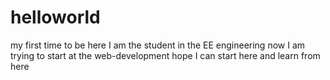# helloworld
my first time to be here 
I am the student in the EE engineering 
now I am trying to start at the web-development 
hope I can start here and learn from here 
